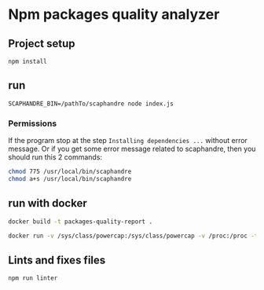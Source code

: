 # Npm packages quality analyzer

## Project setup
```
npm install
```

## run
```
SCAPHANDRE_BIN=/pathTo/scaphandre node index.js
```

### Permissions

If the program stop at the step `Installing dependencies ...` without error message.
Or if you get some error message related to scaphandre, then you should run this 2 commands:

```bash
chmod 775 /usr/local/bin/scaphandre
chmod a+s /usr/local/bin/scaphandre
```

## run with docker

```bash
docker build -t packages-quality-report .
```

```bash
docker run -v /sys/class/powercap:/sys/class/powercap -v /proc:/proc -ti packages-quality-report
```

## Lints and fixes files
```
npm run linter
```
